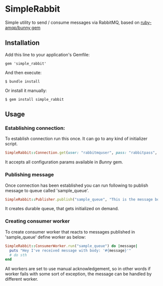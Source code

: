 # SimpleRabbit

Simple utility to send / consume messages via RabbitMQ, based on [ruby-amqp/bunny gem](https://github.com/ruby-amqp/bunny)

## Installation


Add this line to your application's Gemfile:

    gem 'simple_rabbit'

And then execute:

    $ bundle install

Or install it manually:

    $ gem install simple_rabbit

## Usage

### Establishing connection:

To establish connection run this once. It can go to any kind of initializer script.

```ruby
SimpleRabbit::Connection.get(user: "rabbitmquser", pass: "rabbitpass", host: "localhost:5672")
```

It accepts all configuration params available in *Bunny* gem.

### Publishing message

Once connection has been established you can run following to publish message to queue called 'sample_queue'.


```ruby
SimpleRabbit::Publisher.publish("sample_queue", "This is the message body")
```

It creates durable queue, that gets initialized on demand.

### Creating consumer worker

To create consumer worker that reacts to messages published in 'sample_queue' define worker as below:

```ruby
SimpleRabbit::ConsumerWorker.run("sample_queue") do |message|
  puts "Hey I've received message with body: '#{message}'"
  # do sth
end
```

All workers are set to use manual acknowledgement, so in other words if worker fails with some sort of exception, the message can be handled by different worker.
